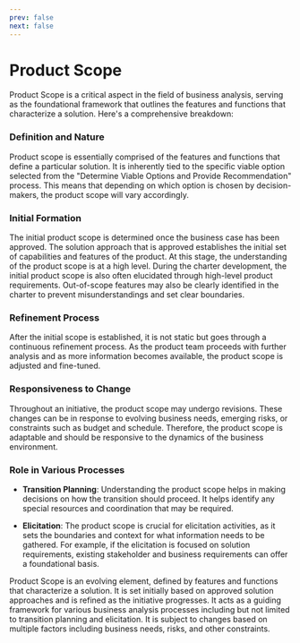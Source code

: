 ```yaml
---
prev: false
next: false
---
```


# Product Scope

Product Scope is a critical aspect in the field of business analysis, serving as the foundational framework that outlines the features and functions that characterize a solution. Here's a comprehensive breakdown:

### Definition and Nature

Product scope is essentially comprised of the features and functions that define a particular solution. It is inherently tied to the specific viable option selected from the "Determine Viable Options and Provide Recommendation" process. This means that depending on which option is chosen by decision-makers, the product scope will vary accordingly.

### Initial Formation

The initial product scope is determined once the business case has been approved. The solution approach that is approved establishes the initial set of capabilities and features of the product. At this stage, the understanding of the product scope is at a high level. During the charter development, the initial product scope is also often elucidated through high-level product requirements. Out-of-scope features may also be clearly identified in the charter to prevent misunderstandings and set clear boundaries.

### Refinement Process

After the initial scope is established, it is not static but goes through a continuous refinement process. As the product team proceeds with further analysis and as more information becomes available, the product scope is adjusted and fine-tuned.

### Responsiveness to Change

Throughout an initiative, the product scope may undergo revisions. These changes can be in response to evolving business needs, emerging risks, or constraints such as budget and schedule. Therefore, the product scope is adaptable and should be responsive to the dynamics of the business environment.

### Role in Various Processes

- **Transition Planning**: Understanding the product scope helps in making decisions on how the transition should proceed. It helps identify any special resources and coordination that may be required.

- **Elicitation**: The product scope is crucial for elicitation activities, as it sets the boundaries and context for what information needs to be gathered. For example, if the elicitation is focused on solution requirements, existing stakeholder and business requirements can offer a foundational basis.

Product Scope is an evolving element, defined by features and functions that characterize a solution. It is set initially based on approved solution approaches and is refined as the initiative progresses. It acts as a guiding framework for various business analysis processes including but not limited to transition planning and elicitation. It is subject to changes based on multiple factors including business needs, risks, and other constraints.
